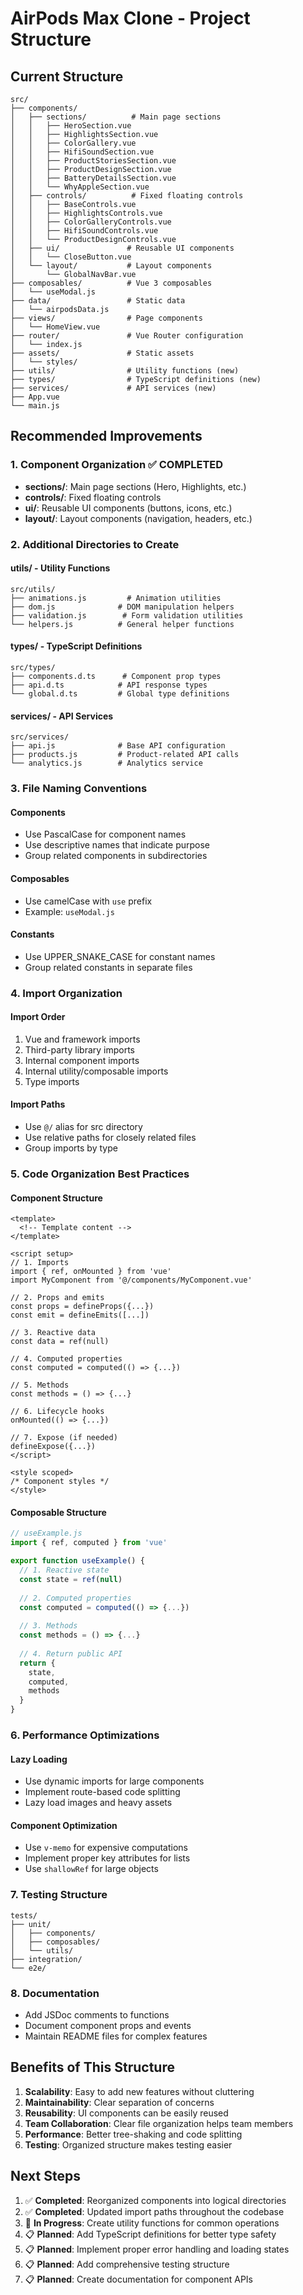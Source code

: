 # AirPods Max Clone - Project Structure

## Current Structure

```
src/
├── components/
│   ├── sections/          # Main page sections
│   │   ├── HeroSection.vue
│   │   ├── HighlightsSection.vue
│   │   ├── ColorGallery.vue
│   │   ├── HifiSoundSection.vue
│   │   ├── ProductStoriesSection.vue
│   │   ├── ProductDesignSection.vue
│   │   ├── BatteryDetailsSection.vue
│   │   └── WhyAppleSection.vue
│   ├── controls/          # Fixed floating controls
│   │   ├── BaseControls.vue
│   │   ├── HighlightsControls.vue
│   │   ├── ColorGalleryControls.vue
│   │   ├── HifiSoundControls.vue
│   │   └── ProductDesignControls.vue
│   ├── ui/               # Reusable UI components
│   │   └── CloseButton.vue
│   └── layout/           # Layout components
│       └── GlobalNavBar.vue
├── composables/          # Vue 3 composables
│   └── useModal.js
├── data/                 # Static data
│   └── airpodsData.js
├── views/                # Page components
│   └── HomeView.vue
├── router/               # Vue Router configuration
│   └── index.js
├── assets/               # Static assets
│   └── styles/
├── utils/                # Utility functions (new)
├── types/                # TypeScript definitions (new)
├── services/             # API services (new)
├── App.vue
└── main.js
```

## Recommended Improvements

### 1. **Component Organization** ✅ COMPLETED
- **sections/**: Main page sections (Hero, Highlights, etc.)
- **controls/**: Fixed floating controls
- **ui/**: Reusable UI components (buttons, icons, etc.)
- **layout/**: Layout components (navigation, headers, etc.)

### 2. **Additional Directories to Create**

#### **utils/** - Utility Functions
```
src/utils/
├── animations.js         # Animation utilities
├── dom.js              # DOM manipulation helpers
├── validation.js        # Form validation utilities
└── helpers.js          # General helper functions
```

#### **types/** - TypeScript Definitions
```
src/types/
├── components.d.ts      # Component prop types
├── api.d.ts            # API response types
└── global.d.ts         # Global type definitions
```

#### **services/** - API Services
```
src/services/
├── api.js              # Base API configuration
├── products.js         # Product-related API calls
└── analytics.js        # Analytics service
```

### 3. **File Naming Conventions**

#### **Components**
- Use PascalCase for component names
- Use descriptive names that indicate purpose
- Group related components in subdirectories

#### **Composables**
- Use camelCase with `use` prefix
- Example: `useModal.js`

#### **Constants**
- Use UPPER_SNAKE_CASE for constant names
- Group related constants in separate files

### 4. **Import Organization**

#### **Import Order**
1. Vue and framework imports
2. Third-party library imports
3. Internal component imports
4. Internal utility/composable imports
5. Type imports

#### **Import Paths**
- Use `@/` alias for src directory
- Use relative paths for closely related files
- Group imports by type

### 5. **Code Organization Best Practices**

#### **Component Structure**
```vue
<template>
  <!-- Template content -->
</template>

<script setup>
// 1. Imports
import { ref, onMounted } from 'vue'
import MyComponent from '@/components/MyComponent.vue'

// 2. Props and emits
const props = defineProps({...})
const emit = defineEmits([...])

// 3. Reactive data
const data = ref(null)

// 4. Computed properties
const computed = computed(() => {...})

// 5. Methods
const methods = () => {...}

// 6. Lifecycle hooks
onMounted(() => {...})

// 7. Expose (if needed)
defineExpose({...})
</script>

<style scoped>
/* Component styles */
</style>
```

#### **Composable Structure**
```javascript
// useExample.js
import { ref, computed } from 'vue'

export function useExample() {
  // 1. Reactive state
  const state = ref(null)
  
  // 2. Computed properties
  const computed = computed(() => {...})
  
  // 3. Methods
  const methods = () => {...}
  
  // 4. Return public API
  return {
    state,
    computed,
    methods
  }
}
```

### 6. **Performance Optimizations**

#### **Lazy Loading**
- Use dynamic imports for large components
- Implement route-based code splitting
- Lazy load images and heavy assets

#### **Component Optimization**
- Use `v-memo` for expensive computations
- Implement proper key attributes for lists
- Use `shallowRef` for large objects

### 7. **Testing Structure**
```
tests/
├── unit/
│   ├── components/
│   ├── composables/
│   └── utils/
├── integration/
└── e2e/
```

### 8. **Documentation**
- Add JSDoc comments to functions
- Document component props and events
- Maintain README files for complex features

## Benefits of This Structure

1. **Scalability**: Easy to add new features without cluttering
2. **Maintainability**: Clear separation of concerns
3. **Reusability**: UI components can be easily reused
4. **Team Collaboration**: Clear file organization helps team members
5. **Performance**: Better tree-shaking and code splitting
6. **Testing**: Organized structure makes testing easier

## Next Steps

1. ✅ **Completed**: Reorganized components into logical directories
2. ✅ **Completed**: Updated import paths throughout the codebase
3. 🔄 **In Progress**: Create utility functions for common operations
4. 📋 **Planned**: Add TypeScript definitions for better type safety
5. 📋 **Planned**: Implement proper error handling and loading states
6. 📋 **Planned**: Add comprehensive testing structure
7. 📋 **Planned**: Create documentation for component APIs 